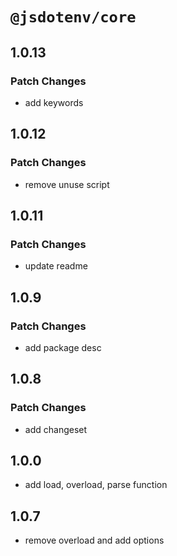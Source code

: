 # `@jsdotenv/core`

## 1.0.13

### Patch Changes

- add keywords

## 1.0.12

### Patch Changes

- remove unuse script

## 1.0.11

### Patch Changes

- update readme

## 1.0.9

### Patch Changes

- add package desc

## 1.0.8

### Patch Changes

- add changeset

## 1.0.0

- add load, overload, parse function

## 1.0.7

- remove overload and add options
